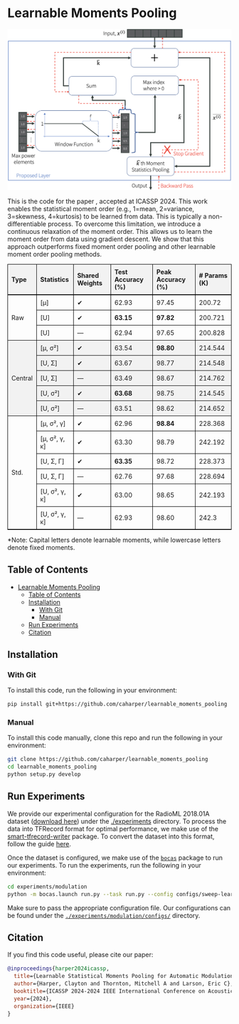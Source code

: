 # Learnable Moments Pooling

![Method Overview](./assets/method_overview.png)

This is the code for the paper , accepted at ICASSP 2024. This work enables the statistical moment order (e.g., 1=mean, 2=variance, 3=skewness, 4=kurtosis) to be learned from data. This is typically a non-differentiable process. To overcome this limitation, we introduce a continuous relaxation of the moment order. This allows us to learn the moment order from data using gradient descent. We show that this approach outperforms fixed moment order pooling and other learnable moment order pooling methods.

<!DOCTYPE html>
<html>
<head>
<style>
  table {
    border-collapse: collapse;
    width: 100%;
  }
  th, td {
    border: 1px solid black;
    text-align: left;
    padding: 8px;
  }
  th {
    background-color: #f2f2f2;
  }
</style>
</head>
<body>

<table>
  <tr style="border-bottom: 2pt solid black;">
    <th>Type</th>
    <th>Statistics</th>
    <th>Shared Weights</th>
    <th>Test Accuracy (%)</th>
    <th>Peak Accuracy (%)</th>
    <th># Params (K)</th>
  </tr>

  <tr>
    <td rowspan="3">Raw</td>
    <td>[μ]</td>
    <td>✔</td>
    <td>62.93</td>
    <td>97.45</td>
    <td>200.72</td>
  </tr>
  <tr>
    <td>[U]</td>
    <td>✔</td>
    <td><strong>63.15</strong></td>
    <td><strong>97.82</strong></td>
    <td>200.721</td>
  </tr>
  <tr>
    <td>[U]</td>
    <td>—</td>
    <td>62.94</td>
    <td>97.65</td>
    <td>200.828</td>
  </tr>

  <tr style="background-color: #f2f2f2;">
    <td rowspan="5">Central</td>
    <td>[μ, σ²]</td>
    <td>✔</td>
    <td>63.54</td>
    <td><strong>98.80</strong></td>
    <td>214.544</td>
  </tr>
  <tr style="background-color: #f2f2f2;">
    <td>[U, Σ]</td>
    <td>✔</td>
    <td>63.67</td>
    <td>98.77</td>
    <td>214.548</td>
  </tr>
  <tr style="background-color: #f2f2f2;">
    <td>[U, Σ]</td>
    <td>—</td>
    <td>63.49</td>
    <td>98.67</td>
    <td>214.762</td>
  </tr>
  <tr style="background-color: #f2f2f2;">
    <td>[U, σ²]</td>
    <td>✔</td>
    <td><strong>63.68</strong></td>
    <td>98.75</td>
    <td>214.545</td>
  </tr>
  <tr style="background-color: #f2f2f2;">
    <td>[U, σ²]</td>
    <td>—</td>
    <td>63.51</td>
    <td>98.62</td>
    <td>214.652</td>
  </tr>

  <tr>
  <td rowspan="6">Std.</td>
  <td>[μ, σ², γ]</td>
  <td>✔</td>
  <td>62.96</td>
  <td><strong>98.84</strong></td>
  <td>228.368</td>
</tr>

<tr>
  <td>[μ, σ², γ, κ]</td>
  <td>✔</td>
  <td>63.30</td>
  <td>98.79</td>
  <td>242.192</td>
</tr>

<tr>
  <td>[U, Σ, Γ]</td>
  <td>✔</td>
  <td><strong>63.35</strong></td>
  <td>98.72</td>
  <td>228.373</td>
</tr>

<tr>
  <td>[U, Σ, Γ]</td>
  <td>—</td>
  <td>62.76</td>
  <td>97.68</td>
  <td>228.694</td>
</tr>

<tr>
  <td>[U, σ², γ, κ]</td>
  <td>✔</td>
  <td>63.00</td>
  <td>98.65</td>
  <td>242.193</td>
</tr>

<tr style="border-bottom: 2pt solid black;">
  <td>[U, σ², γ, κ]</td>
  <td>—</td>
  <td>62.93</td>
  <td>98.60</td>
  <td>242.3</td>
</tr>

</table>
*Note: Capital letters denote learnable moments, while lowercase letters denote fixed moments.

## Table of Contents

- [Learnable Moments Pooling](#learnable-moments-pooling)
  - [Table of Contents](#table-of-contents)
  - [Installation](#installation)
    - [With Git](#with-git)
    - [Manual](#manual)
  - [Run Experiments](#run-experiments)
  - [Citation](#citation)

## Installation

### With Git

To install this code, run the following in your environment:

```bash
pip install git+https://github.com/caharper/learnable_moments_pooling
```

### Manual

To install this code manually, clone this repo and run the following in your environment:

```bash
git clone https://github.com/caharper/learnable_moments_pooling
cd learnable_moments_pooling
python setup.py develop
```

## Run Experiments

We provide our experimental configuration for the RadioML 2018.01A dataset ([download here](https://www.deepsig.ai/datasets/)) under the [./experiments](./experiments/modulation/) directory. To process the data into TFRecord format for optimal performance, we make use of the [smart-tfrecord-writer](https://github.com/caharper/smart-tfrecord-writer/tree/main) package. To convert the dataset into this format, follow the guide [here](https://github.com/caharper/smart-tfrecord-writer/blob/main/examples/radioml/README.md).

Once the dataset is configured, we make use of the [`bocas`](https://github.com/LukeWood/bocas) package to run our experiments. To run the experiments, run the following in your environment:

```bash
cd experiments/modulation
python -m bocas.launch run.py --task run.py --config configs/sweep-learned.py
```

Make sure to pass the appropriate configuration file. Our configurations can be found under the [`./experiments/modulation/configs/`](./experiments/modulation/configs/) directory.

## Citation

If you find this code useful, please cite our paper:

```bibtex
@inproceedings{harper2024icassp,
  title={Learnable Statistical Moments Pooling for Automatic Modulation Classification},
  author={Harper, Clayton and Thornton, Mitchell A and Larson, Eric C},
  booktitle={ICASSP 2024-2024 IEEE International Conference on Acoustics, Speech and Signal Processing (ICASSP)},
  year={2024},
  organization={IEEE}
}
```
